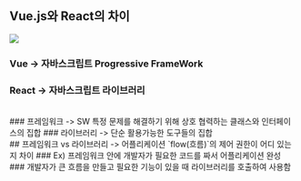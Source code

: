 ## Vue.js와 React의 차이

<img src="https://miro.medium.com/max/704/1*tqpZoG9qMeVd9j7KhAnsBg.png">

<br>

### Vue -> 자바스크립트 Progressive FrameWork
### React -> 자바스크립트 라이브러리
<br>
### 프레임워크 -> SW 특정 문제를 해결하기 위해 상호 협력하는 클래스와 인터페이스의 집합
### 라이브러리 -> 단순 활용가능한 도구들의 집합
<br>
## 프레임워크 vs 라이브러리 -> 어플리케이션 `flow(흐름)`의 제어 권한이 어디 있는지 차이
### Ex) 프레임워크 안에 개발자가 필요한 코드를 짜서 어플리케이션 완성
###      개발자가 큰 흐름을 만들고 필요한 기능이 있을 때 라이브러리를 호출하여 사용함
